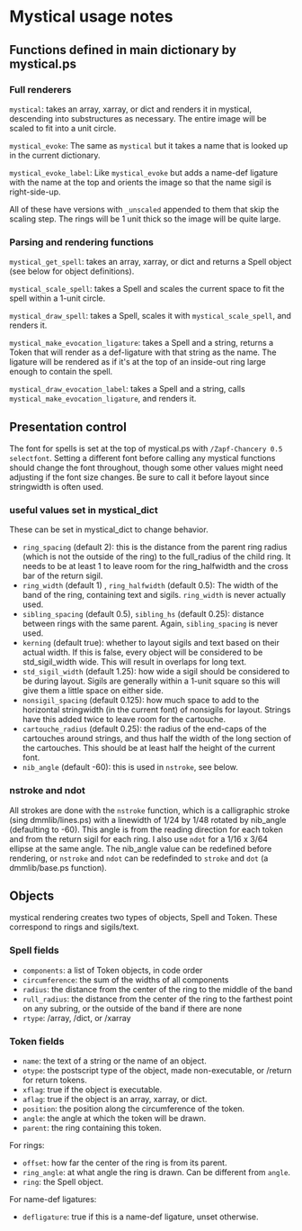 # Mystical usage notes

## Functions defined in main dictionary by mystical.ps

### Full renderers
`mystical`: takes an array, xarray, or dict and renders it in mystical, descending into substructures as necessary.  The entire image will be scaled to fit into a unit circle. 

`mystical_evoke`: The same as `mystical` but it takes a name that is looked up in the current dictionary.

`mystical_evoke_label`:  Like `mystical_evoke` but adds a name-def ligature with the name at the top and orients the image so that the name sigil is right-side-up.

All of these have versions with `_unscaled` appended to them that skip the scaling step.  The rings will be 1 unit thick so the image will be quite large.

### Parsing and rendering functions

`mystical_get_spell`: takes an array, xarray, or dict and returns a Spell object (see below for object definitions).

`mystical_scale_spell`: takes a Spell and scales the current space to fit the spell within a 1-unit circle.

`mystical_draw_spell`: takes a Spell, scales it with `mystical_scale_spell`, and renders it.

`mystical_make_evocation_ligature`: takes a Spell and a string, returns a Token that will render as a def-ligature with that string as the name.  The ligature will be rendered as if it's at the top of an inside-out ring large enough to contain the spell.

`mystical_draw_evocation_label`: takes a Spell and a string, calls `mystical_make_evocation_ligature`, and renders it.

## Presentation control

The font for spells is set at the top of mystical.ps with `/Zapf-Chancery 0.5 selectfont`.  Setting a different font before calling any mystical functions should change the font throughout, though some other values might need adjusting if the font size changes.  Be sure to call it before layout since stringwidth is often used.

### useful values set in mystical_dict

These can be set in mystical_dict to change behavior.

* `ring_spacing` (default 2): this is the distance from the parent ring radius (which is not the outside of the ring) to the full_radius of the child ring.  It needs to be at least 1 to leave room for the ring_halfwidth and the cross bar of the return sigil.
* `ring_width` (default 1) , `ring_halfwidth` (default 0.5): The width of the band of the ring, containing text and sigils.  `ring_width` is never actually used.
* `sibling_spacing` (default 0.5), `sibling_hs` (default 0.25): distance between rings with the same parent.  Again, `sibling_spacing` is never used.
* `kerning` (default true): whether to layout sigils and text based on their actual width.  If this is false, every object will be considered to be std_sigil_width wide.  This will result in overlaps for long text.
* `std_sigil_width` (default 1.25): how wide a sigil should be considered to be during layout. Sigils are generally within a 1-unit square so this will give them a little space on either side.
* `nonsigil_spacing` (default 0.125): how much space to add to the horizontal stringwidth (in the current font) of nonsigils for layout.  Strings have this added twice to leave room for the cartouche.
* `cartouche_radius` (default 0.25): the radius of the end-caps of the cartouches around strings, and thus half the width of the long section of the cartouches.  This should be at least half the height of the current font.
* `nib_angle` (default -60): this is used in `nstroke`, see below.

### nstroke and ndot

All strokes are done with the `nstroke` function, which is a calligraphic stroke (sing dmmlib/lines.ps) with a linewidth of 1/24 by 1/48 rotated by nib_angle (defaulting to -60).  This angle is from the reading direction for each token and from the return sigil for each ring.  I also use `ndot` for a 1/16 x 3/64 ellipse at the same angle.  The nib_angle value can be redefined before rendering, or `nstroke` and `ndot` can be redefinded to `stroke` and `dot` (a dmmlib/base.ps function).

## Objects

mystical rendering creates two types of objects, Spell and Token.  These correspond to rings and sigils/text.

### Spell fields

* `components`: a list of Token objects, in code order
* `circumference`: the sum of the widths of all components
* `radius`: the distance from the center of the ring to the middle of the band
* `rull_radius`: the distance from the center of the ring to the farthest point on any subring, or the outside of the band if there are none
* `rtype`: /array, /dict, or /xarray

    
### Token fields

* `name`: the text of a string or the name of an object.
* `otype`: the postscript type of the object, made non-executable, or /return for return tokens.
* `xflag`: true if the object is executable.
* `aflag`: true if the object is an array, xarray, or dict.
* `position`: the position along the circumference of the token.
* `angle`: the angle at which the token will be drawn.
* `parent`: the ring containing this token.

For rings:
* `offset`: how far the center of the ring is from its parent.
* `ring_angle`: at what angle the ring is drawn.  Can be different from `angle`.
* `ring`: the Spell object.

For name-def ligatures:
* `defligature`: true if this is a name-def ligature, unset otherwise.
